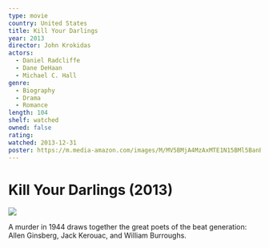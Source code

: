 ```yaml
---
type: movie
country: United States
title: Kill Your Darlings
year: 2013
director: John Krokidas
actors:
  - Daniel Radcliffe
  - Dane DeHaan
  - Michael C. Hall
genre:
  - Biography
  - Drama
  - Romance
length: 104
shelf: watched
owned: false
rating:
watched: 2013-12-31
poster: https://m.media-amazon.com/images/M/MV5BMjA4MzAxMTE1N15BMl5BanBnXkFtZTgwMDY2OTIxMDE@._V1_SX300.jpg
---
```


# Kill Your Darlings (2013)

![](https://m.media-amazon.com/images/M/MV5BMjA4MzAxMTE1N15BMl5BanBnXkFtZTgwMDY2OTIxMDE@._V1_SX300.jpg)

A murder in 1944 draws together the great poets of the beat generation: Allen Ginsberg, Jack Kerouac, and William Burroughs.